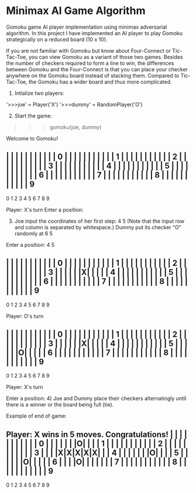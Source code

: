 # Minimax AI Game Algorithm

Gomoku game AI player implementation using minimax adversarial algorithm. 
In this project I have implemented an AI player to play Gomoku strategically on a reduced board (10 x 10). 

If you are not familiar with Gomoku but know about Four-Connect or Tic-Tac-Toe, you can view Gomoku as a variant of those two games. Besides the number of checkers required to form a line to win, the differences between Gomoku and the Four-Connect is that you can place your checker anywhere on the Gomoku board instead of stacking them. Compared to Tic-Tac-Toe, the Gomoku has a wider board and thus more complicated.

1) Intialize two players:

'>>>joe' = Player('X')
'>>>dummy' = RandomPlayer('O')
      
2) Start the game:

>>>gomoku(joe, dummy)

Welcome to Gomoku!

| | | | | | | | | | | 0
| | | | | | | | | | | 1
| | | | | | | | | | | 2
| | | | | | | | | | | 3
| | | | | | | | | | | 4
| | | | | | | | | | | 5
| | | | | | | | | | | 6
| | | | | | | | | | | 7
| | | | | | | | | | | 8
| | | | | | | | | | | 9
-----------------------
 0 1 2 3 4 5 6 7 8 9

Player: X's turn
Enter a position: 
      
3) Joe input the coordinates of her first step: 4 5 (Note that the input row and column is separated by whitespace.)
Dummy put its checker "O" randomly at 6 5

Enter a position: 4 5

| | | | | | | | | | | 0
| | | | | | | | | | | 1
| | | | | | | | | | | 2
| | | | | | | | | | | 3
| | | | | |X| | | | | 4
| | | | | | | | | | | 5
| | | | | | | | | | | 6
| | | | | | | | | | | 7
| | | | | | | | | | | 8
| | | | | | | | | | | 9
-----------------------
 0 1 2 3 4 5 6 7 8 9

Player: O's turn

| | | | | | | | | | | 0
| | | | | | | | | | | 1
| | | | | | | | | | | 2
| | | | | | | | | | | 3
| | | | | |X| | | | | 4
| | | | | | | | | | | 5
| | | | | |O| | | | | 6
| | | | | | | | | | | 7
| | | | | | | | | | | 8
| | | | | | | | | | | 9
-----------------------
 0 1 2 3 4 5 6 7 8 9

Player: X's turn

Enter a position: 
4) Joe and Dummy place their checkers alternatingly until there is a winner or the board being full (tie).

Example of end of game:  

Player: X wins in 5 moves.
Congratulations!
| | | | | | | | | | | 0
| | | | | | |O| | | | 1
| | | | | | | | | | | 2
| | | | | | | | | | | 3
| | | |X|X|X|X|X| | | 4
| | | | | | |O| | | | 5
| | | | | |O| | | | | 6
| | | |O| | | | | | | 7
| | | | | | | | | | | 8
| | | | | | | | | | | 9
-----------------------
 0 1 2 3 4 5 6 7 8 9
